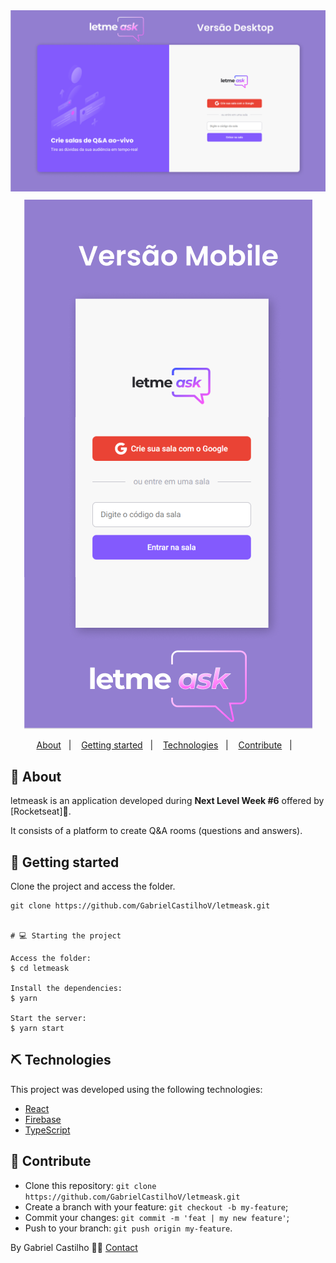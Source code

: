 <img src=".github/backgroundGithub.png"  alt="background for github" />

<div style="text-align: center">
  <img src=".github/githubMobile.png"  alt="background for github" style="margin-top: 10px" />
</div>

<p align="center">
<a href="#about">About</a>&nbsp;&nbsp;&nbsp;|&nbsp;&nbsp;&nbsp;
<a href="#getting_started">Getting started</a>&nbsp;&nbsp;&nbsp;|&nbsp;&nbsp;&nbsp;
<a href="#technologies">Technologies</a>&nbsp;&nbsp;&nbsp;|&nbsp;&nbsp;&nbsp;
<a href="#contribute">Contribute</a>&nbsp;&nbsp;&nbsp;|&nbsp;&nbsp;&nbsp;
</p>

## 🧐 About <a name = "about"></a>

letmeask is an application developed during **Next Level Week #6** offered by [Rocketseat]:rocket:. <br />

It consists of a platform to create Q&A rooms (questions and answers).

## 🚀 Getting started <a name = "getting_started"></a>

Clone the project and access the folder.

```
git clone https://github.com/GabrielCastilhoV/letmeask.git


# 💻 Starting the project

Access the folder:
$ cd letmeask

Install the dependencies:
$ yarn

Start the server:
$ yarn start
```

## ⛏️ Technologies <a name = "technologies"></a>

This project was developed using the following technologies:

- [React](https://reactjs.org)
- [Firebase](https://firebase.google.com/)
- [TypeScript](https://www.typescriptlang.org/)

## 🤔 Contribute <a name = "contribute"></a>

- Clone this repository: `git clone https://github.com/GabrielCastilhoV/letmeask.git`
- Create a branch with your feature: `git checkout -b my-feature`;
- Commit your changes: `git commit -m 'feat | my new feature'`;
- Push to your branch: `git push origin my-feature`.

By Gabriel Castilho 👋🏽 [Contact](https://www.linkedin.com/in/gabrielcastilhov/)
